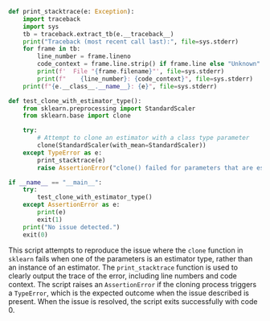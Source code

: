 ```python
def print_stacktrace(e: Exception):
    import traceback
    import sys
    tb = traceback.extract_tb(e.__traceback__)
    print("Traceback (most recent call last):", file=sys.stderr)
    for frame in tb:
        line_number = frame.lineno
        code_context = frame.line.strip() if frame.line else "Unknown"
        print(f'  File "{frame.filename}"', file=sys.stderr)
        print(f"    {line_number}: {code_context}", file=sys.stderr)
    print(f"{e.__class__.__name__}: {e}", file=sys.stderr)

def test_clone_with_estimator_type():
    from sklearn.preprocessing import StandardScaler
    from sklearn.base import clone

    try:
        # Attempt to clone an estimator with a class type parameter
        clone(StandardScaler(with_mean=StandardScaler))
    except TypeError as e:
        print_stacktrace(e)
        raise AssertionError("clone() failed for parameters that are estimator types.")

if __name__ == "__main__":
    try:
        test_clone_with_estimator_type()
    except AssertionError as e:
        print(e)
        exit(1)
    print("No issue detected.")
    exit(0)
``` 

This script attempts to reproduce the issue where the `clone` function in `sklearn` fails when one of the parameters is an estimator type, rather than an instance of an estimator. The `print_stacktrace` function is used to clearly output the trace of the error, including line numbers and code context. The script raises an `AssertionError` if the cloning process triggers a `TypeError`, which is the expected outcome when the issue described is present. When the issue is resolved, the script exits successfully with code 0.
